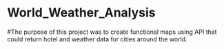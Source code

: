 # World_Weather_Analysis

#The purpose of this project was to create functional maps using API that could return hotel and weather data for cities around the world.
